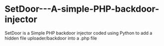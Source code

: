 # SetDoor---A-simple-PHP-backdoor-injector
SetDoor is a Simple PHP backdoor injector coded using Python to add a hidden file uploader/backdoor into a .php file

